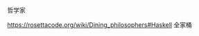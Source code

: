 哲学家


https://rosettacode.org/wiki/Dining_philosophers#Haskell
全家桶



















































































